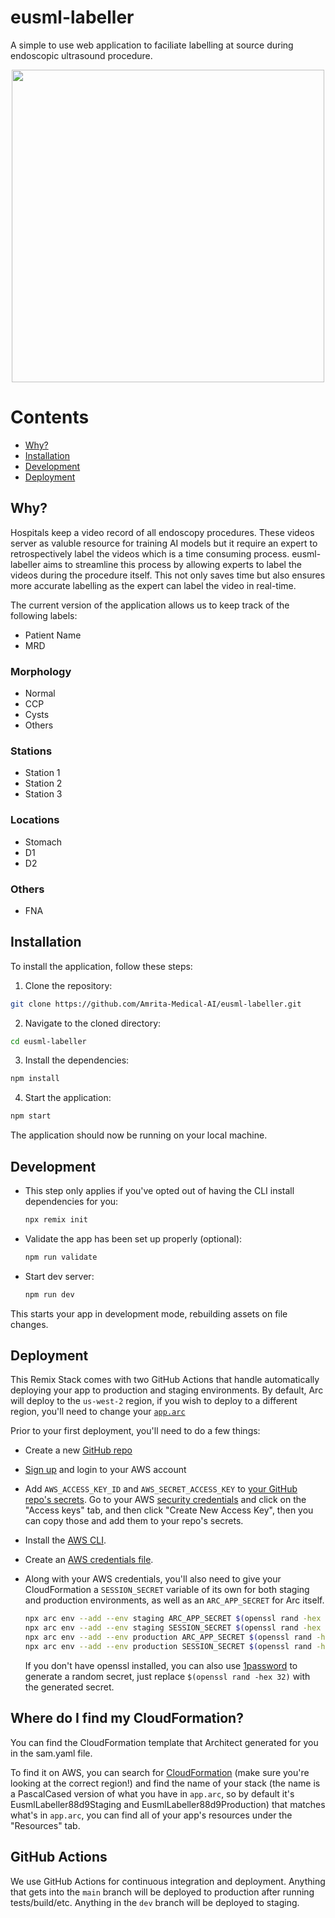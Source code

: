# eusml-labeller
A simple to use web application to faciliate labelling at source during endoscopic ultrasound procedure.

<p align="center">
  <img src="assets/eusml_labeller_demo.gif" height="500" style="object-fit:contain">
</p>

Contents
========
* [Why?](#why)
* [Installation](#installation)
* [Development](#development)
* [Deployment](#deployment)

## Why?
Hospitals keep a video record of all endoscopy procedures. These videos server as valuble resource for training AI models but it require an expert to retrospectively label the videos which is a time consuming process. 
eusml-labeller aims to streamline this process by allowing experts to label the videos during the procedure itself. This not only saves time but also ensures more accurate labelling as the expert can label the video in real-time.

The current version of the application allows us to keep track of the following labels:
* Patient Name
* MRD
### Morphology
* Normal
* CCP
* Cysts
* Others
 ### Stations
 * Station 1
 * Station 2
 * Station 3
 ### Locations
 * Stomach
 * D1
 * D2
### Others
 * FNA

## Installation
To install the application, follow these steps:

1. Clone the repository:

  ```sh
  git clone https://github.com/Amrita-Medical-AI/eusml-labeller.git
  ```

2. Navigate to the cloned directory:

  ```sh
  cd eusml-labeller
  ```

3. Install the dependencies:

  ```sh
  npm install
  ```

4. Start the application:

  ```sh
  npm start
  ```

The application should now be running on your local machine.

## Development

- This step only applies if you've opted out of having the CLI install dependencies for you:

  ```sh
  npx remix init
  ```

- Validate the app has been set up properly (optional):

  ```sh
  npm run validate
  ```

- Start dev server:

  ```sh
  npm run dev
  ```

This starts your app in development mode, rebuilding assets on file changes.


## Deployment

This Remix Stack comes with two GitHub Actions that handle automatically deploying your app to production and staging environments. By default, Arc will deploy to the `us-west-2` region, if you wish to deploy to a different region, you'll need to change your [`app.arc`](https://arc.codes/docs/en/reference/project-manifest/aws)

Prior to your first deployment, you'll need to do a few things:

- Create a new [GitHub repo](https://repo.new)

- [Sign up](https://portal.aws.amazon.com/billing/signup#/start) and login to your AWS account

- Add `AWS_ACCESS_KEY_ID` and `AWS_SECRET_ACCESS_KEY` to [your GitHub repo's secrets](https://docs.github.com/en/actions/security-guides/encrypted-secrets). Go to your AWS [security credentials](https://console.aws.amazon.com/iam/home?region=us-west-2#/security_credentials) and click on the "Access keys" tab, and then click "Create New Access Key", then you can copy those and add them to your repo's secrets.

- Install the [AWS CLI](https://docs.aws.amazon.com/cli/latest/userguide/getting-started-install.html#getting-started-install-instructions).

- Create an [AWS credentials file](https://docs.aws.amazon.com/cli/latest/userguide/getting-started-quickstart.html#getting-started-quickstart-new).

- Along with your AWS credentials, you'll also need to give your CloudFormation a `SESSION_SECRET` variable of its own for both staging and production environments, as well as an `ARC_APP_SECRET` for Arc itself.

  ```sh
  npx arc env --add --env staging ARC_APP_SECRET $(openssl rand -hex 32)
  npx arc env --add --env staging SESSION_SECRET $(openssl rand -hex 32)
  npx arc env --add --env production ARC_APP_SECRET $(openssl rand -hex 32)
  npx arc env --add --env production SESSION_SECRET $(openssl rand -hex 32)
  ```

  If you don't have openssl installed, you can also use [1password](https://1password.com/password-generator) to generate a random secret, just replace `$(openssl rand -hex 32)` with the generated secret.

## Where do I find my CloudFormation?

You can find the CloudFormation template that Architect generated for you in the sam.yaml file.

To find it on AWS, you can search for [CloudFormation](https://console.aws.amazon.com/cloudformation/home) (make sure you're looking at the correct region!) and find the name of your stack (the name is a PascalCased version of what you have in `app.arc`, so by default it's EusmlLabeller88d9Staging and EusmlLabeller88d9Production) that matches what's in `app.arc`, you can find all of your app's resources under the "Resources" tab.

## GitHub Actions

We use GitHub Actions for continuous integration and deployment. Anything that gets into the `main` branch will be deployed to production after running tests/build/etc. Anything in the `dev` branch will be deployed to staging.
